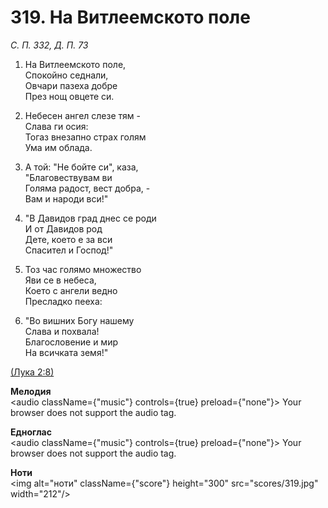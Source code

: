 # 319. На Витлеемското поле  

*С. П. 332, Д. П. 73*  

1. На Витлеемското поле,  
Спокойно седнали,  
Овчари пазеха добре  
През нощ овцете си.  

2. Небесен ангел слезе тям -  
Слава ги осия:  
Тогаз внезапно страх голям  
Ума им облада.  

3. А той: "Не бойте си", каза,  
"Благовествувам ви  
Голяма радост, вест добра, -  
Вам и народи вси!"  

4. "В Давидов град днес се роди  
И от Давидов род  
Дете, което е за вси  
Спасител и Господ!"  

5. Тоз час голямо множество  
Яви се в небеса,  
Което с ангели ведно  
Пресладко пееха:  

6. "Во вишних Богу нашему  
Слава и похвала!  
Благословение и мир  
На всичката земя!"  

[(Лука 2:8)](http://biblia.bg/index.php?k=42&g=2&s=8)  

__Мелодия__  
<audio className={"music"} controls={true} preload={"none"}><source src="mp3/319.mp3" type="audio/mpeg"/>
Your browser does not support the audio tag.
</audio>  

__Едноглас__  
<audio className={"music"} controls={true} preload={"none"}><source src="transp/319.mp3" type="audio/mpeg"/>
Your browser does not support the audio tag.
</audio>  

__Ноти__  
<img alt="ноти" className={"score"} height="300" src="scores/319.jpg" width="212"/>
